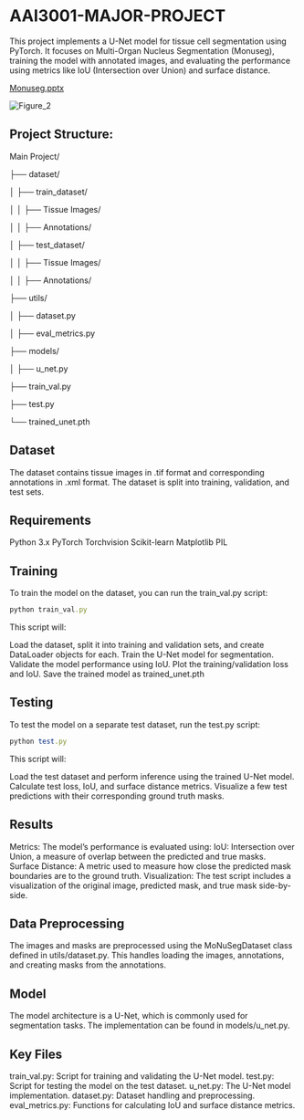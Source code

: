 # AAI3001-MAJOR-PROJECT
This project implements a U-Net model for tissue cell segmentation using PyTorch. It focuses on Multi-Organ Nucleus Segmentation (Monuseg), training the model with annotated images, and evaluating the performance using metrics like IoU (Intersection over Union) and surface distance.

[Monuseg.pptx](https://github.com/user-attachments/files/16991337/Monuseg.pptx)

![Figure_2](https://github.com/user-attachments/assets/577b3081-6565-41b3-9ba1-e6f99787b707)


## Project Structure:
Main Project/

├── dataset/

│   ├── train_dataset/

│   │   ├── Tissue Images/

│   │   ├── Annotations/

│   ├── test_dataset/

│   │   ├── Tissue Images/

│   │   ├── Annotations/

├── utils/

│   ├── dataset.py

│   ├── eval_metrics.py

├── models/

│   ├── u_net.py

├── train_val.py

├── test.py

└── trained_unet.pth

## Dataset
The dataset contains tissue images in .tif format and corresponding annotations in .xml format.
The dataset is split into training, validation, and test sets.

## Requirements
Python 3.x
PyTorch
Torchvision
Scikit-learn
Matplotlib
PIL

## Training
To train the model on the dataset, you can run the train_val.py script:

```ruby
python train_val.py
```

This script will:

Load the dataset, split it into training and validation sets, and create DataLoader objects for each.
Train the U-Net model for segmentation.
Validate the model performance using IoU.
Plot the training/validation loss and IoU.
Save the trained model as trained_unet.pth

## Testing
To test the model on a separate test dataset, run the test.py script:

```ruby
python test.py
```

This script will:

Load the test dataset and perform inference using the trained U-Net model.
Calculate test loss, IoU, and surface distance metrics.
Visualize a few test predictions with their corresponding ground truth masks.

## Results
Metrics: The model’s performance is evaluated using:
IoU: Intersection over Union, a measure of overlap between the predicted and true masks.
Surface Distance: A metric used to measure how close the predicted mask boundaries are to the ground truth.
Visualization: The test script includes a visualization of the original image, predicted mask, and true mask side-by-side.

## Data Preprocessing
The images and masks are preprocessed using the MoNuSegDataset class defined in utils/dataset.py. This handles loading the images, annotations, and creating masks from the annotations.

## Model
The model architecture is a U-Net, which is commonly used for segmentation tasks. The implementation can be found in models/u_net.py.

## Key Files
train_val.py: Script for training and validating the U-Net model.
test.py: Script for testing the model on the test dataset.
u_net.py: The U-Net model implementation.
dataset.py: Dataset handling and preprocessing.
eval_metrics.py: Functions for calculating IoU and surface distance metrics.

